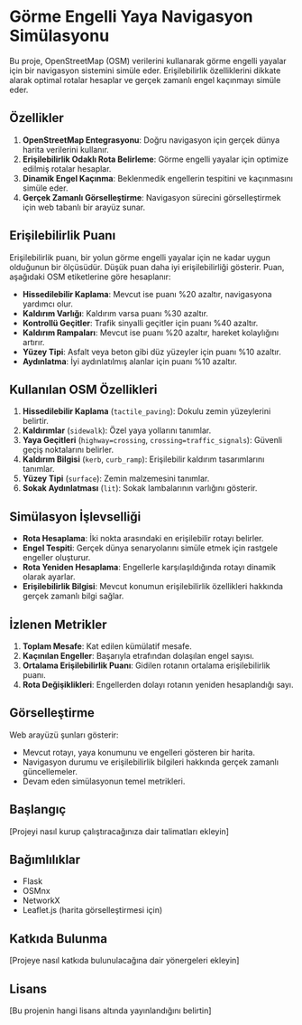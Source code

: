 # Görme Engelli Yaya Navigasyon Simülasyonu

Bu proje, OpenStreetMap (OSM) verilerini kullanarak görme engelli yayalar için bir navigasyon sistemini simüle eder. Erişilebilirlik özelliklerini dikkate alarak optimal rotalar hesaplar ve gerçek zamanlı engel kaçınmayı simüle eder.

## Özellikler

1. **OpenStreetMap Entegrasyonu**: Doğru navigasyon için gerçek dünya harita verilerini kullanır.
2. **Erişilebilirlik Odaklı Rota Belirleme**: Görme engelli yayalar için optimize edilmiş rotalar hesaplar.
3. **Dinamik Engel Kaçınma**: Beklenmedik engellerin tespitini ve kaçınmasını simüle eder.
4. **Gerçek Zamanlı Görselleştirme**: Navigasyon sürecini görselleştirmek için web tabanlı bir arayüz sunar.

## Erişilebilirlik Puanı

Erişilebilirlik puanı, bir yolun görme engelli yayalar için ne kadar uygun olduğunun bir ölçüsüdür. Düşük puan daha iyi erişilebilirliği gösterir. Puan, aşağıdaki OSM etiketlerine göre hesaplanır:

- **Hissedilebilir Kaplama**: Mevcut ise puanı %20 azaltır, navigasyona yardımcı olur.
- **Kaldırım Varlığı**: Kaldırım varsa puanı %30 azaltır.
- **Kontrollü Geçitler**: Trafik sinyalli geçitler için puanı %40 azaltır.
- **Kaldırım Rampaları**: Mevcut ise puanı %20 azaltır, hareket kolaylığını artırır.
- **Yüzey Tipi**: Asfalt veya beton gibi düz yüzeyler için puanı %10 azaltır.
- **Aydınlatma**: İyi aydınlatılmış alanlar için puanı %10 azaltır.

## Kullanılan OSM Özellikleri

1. **Hissedilebilir Kaplama** (`tactile_paving`): Dokulu zemin yüzeylerini belirtir.
2. **Kaldırımlar** (`sidewalk`): Özel yaya yollarını tanımlar.
3. **Yaya Geçitleri** (`highway=crossing`, `crossing=traffic_signals`): Güvenli geçiş noktalarını belirler.
4. **Kaldırım Bilgisi** (`kerb`, `curb_ramp`): Erişilebilir kaldırım tasarımlarını tanımlar.
5. **Yüzey Tipi** (`surface`): Zemin malzemesini tanımlar.
6. **Sokak Aydınlatması** (`lit`): Sokak lambalarının varlığını gösterir.

## Simülasyon İşlevselliği

- **Rota Hesaplama**: İki nokta arasındaki en erişilebilir rotayı belirler.
- **Engel Tespiti**: Gerçek dünya senaryolarını simüle etmek için rastgele engeller oluşturur.
- **Rota Yeniden Hesaplama**: Engellerle karşılaşıldığında rotayı dinamik olarak ayarlar.
- **Erişilebilirlik Bilgisi**: Mevcut konumun erişilebilirlik özellikleri hakkında gerçek zamanlı bilgi sağlar.

## İzlenen Metrikler

1. **Toplam Mesafe**: Kat edilen kümülatif mesafe.
2. **Kaçınılan Engeller**: Başarıyla etrafından dolaşılan engel sayısı.
3. **Ortalama Erişilebilirlik Puanı**: Gidilen rotanın ortalama erişilebilirlik puanı.
4. **Rota Değişiklikleri**: Engellerden dolayı rotanın yeniden hesaplandığı sayı.

## Görselleştirme

Web arayüzü şunları gösterir:

- Mevcut rotayı, yaya konumunu ve engelleri gösteren bir harita.
- Navigasyon durumu ve erişilebilirlik bilgileri hakkında gerçek zamanlı güncellemeler.
- Devam eden simülasyonun temel metrikleri.

## Başlangıç

[Projeyi nasıl kurup çalıştıracağınıza dair talimatları ekleyin]

## Bağımlılıklar

- Flask
- OSMnx
- NetworkX
- Leaflet.js (harita görselleştirmesi için)

## Katkıda Bulunma

[Projeye nasıl katkıda bulunulacağına dair yönergeleri ekleyin]

## Lisans

[Bu projenin hangi lisans altında yayınlandığını belirtin]
